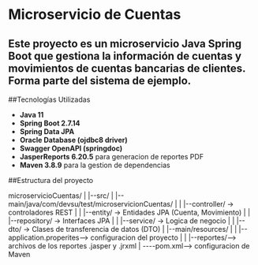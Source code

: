 # Microservicio de Cuentas

Este proyecto es un **microservicio Java Spring Boot** que gestiona la información de cuentas y movimientos de cuentas bancarias de clientes.
Forma parte del sistema de ejemplo.
---
##Tecnologías Utilizadas

- **Java 11**
- **Spring Boot 2.7.14**
- **Spring Data JPA**
- **Oracle Database (ojdbc8 driver)**
- **Swagger OpenAPI (springdoc)**
- **JasperReports 6.20.5** para generacion de reportes PDF
- **Maven 3.8.9** para la gestion de dependencias

##Estructura del proyecto

microservicioCuentas/
|
|--src/
| |--main/java/com/devsu/test/microservicionCuentas/
| | |--controller/ -> controladores REST
| | |--entity/ -> Entidades JPA (Cuenta, Movimiento)
| | |--repository/ -> Interfaces JPA
| | |--service/ -> Logica de negocio
| | |--dto/ -> Clases de transferencia de datos (DTO)
| |--main/resources/
| | |--application.properites--> configuracion del proyecto
| | |--reportes/--> archivos de los reportes .jasper y .jrxml
| ----pom.xml--> configuracion de Maven



